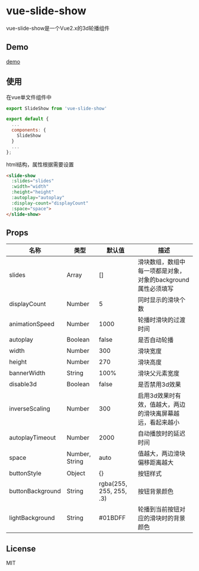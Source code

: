 # vue-slide-show
vue-slide-show是一个Vue2.x的3d轮播组件

## Demo

[demo](https://susucain.github.io/vue-slide-show/)

## 使用

在vue单文件组件中

```javascript
export SlideShow from 'vue-slide-show'

export default {
  ...
  components: {
    SlideShow
  }
  ...
};
```
html结构，属性根据需要设置

```html
<slide-show 
  :slides="slides" 
  :width="width"
  :height="height"
  :autoplay="autoplay"
  :display-count="displayCount"
  :space="space">
</slide-show>
```


## Props

| 名称               | 类型             | 默认值                     | 描述                                  |
| ---------------- | -------------- | ----------------------- | ----------------------------------- |
| slides           | Array          | []                      | 滑块数组，数组中每一项都是对象，对象的background属性必须填写 |
| displayCount     | Number         | 5                       | 同时显示的滑块个数                           |
| animationSpeed   | Number         | 1000                    | 轮播时滑块的过渡时间                          |
| autoplay         | Boolean        | false                   | 是否自动轮播                              |
| width            | Number         | 300                     | 滑块宽度                                |
| height           | Number         | 270                     | 滑块高度                                |
| bannerWidth      | String         | 100%                    | 滑块父元素宽度                             |
| disable3d        | Boolean        | false                   | 是否禁用3d效果                            |
| inverseScaling   | Number         | 300                     | 启用3d效果时有效，值越大，两边的滑块离屏幕越远，看起来越小      |
| autoplayTimeout  | Number         | 2000                    | 自动播放时的延迟时间                          |
| space            | Number, String | auto                    | 值越大，两边滑块偏移距离越大                      |
| buttonStyle      | Object         | {}                      | 按钮样式                                |
| buttonBackground | String         | rgba(255, 255, 255, .3) | 按钮背景颜色                              |
| lightBackground  | String         | #01BDFF                 | 轮播到当前按钮对应的滑块时的背景颜色                  |

## License

MIT

